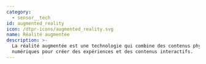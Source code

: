 ```yaml
---
category:
  - sensor__tech
id: augmented_reality
icon: /dtpr-icons/augmented_reality.svg
name: Réalité augmentée
description: >-
  La réalité augmentée est une technologie qui combine des contenus physiques et
  numériques pour créer des expériences et des contenus interactifs.
---
```


